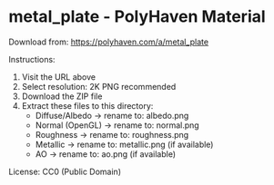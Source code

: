 # metal_plate - PolyHaven Material

Download from: https://polyhaven.com/a/metal_plate

Instructions:
1. Visit the URL above
2. Select resolution: 2K PNG recommended
3. Download the ZIP file
4. Extract these files to this directory:
   - Diffuse/Albedo → rename to: albedo.png
   - Normal (OpenGL) → rename to: normal.png
   - Roughness → rename to: roughness.png
   - Metallic → rename to: metallic.png (if available)
   - AO → rename to: ao.png (if available)

License: CC0 (Public Domain)
